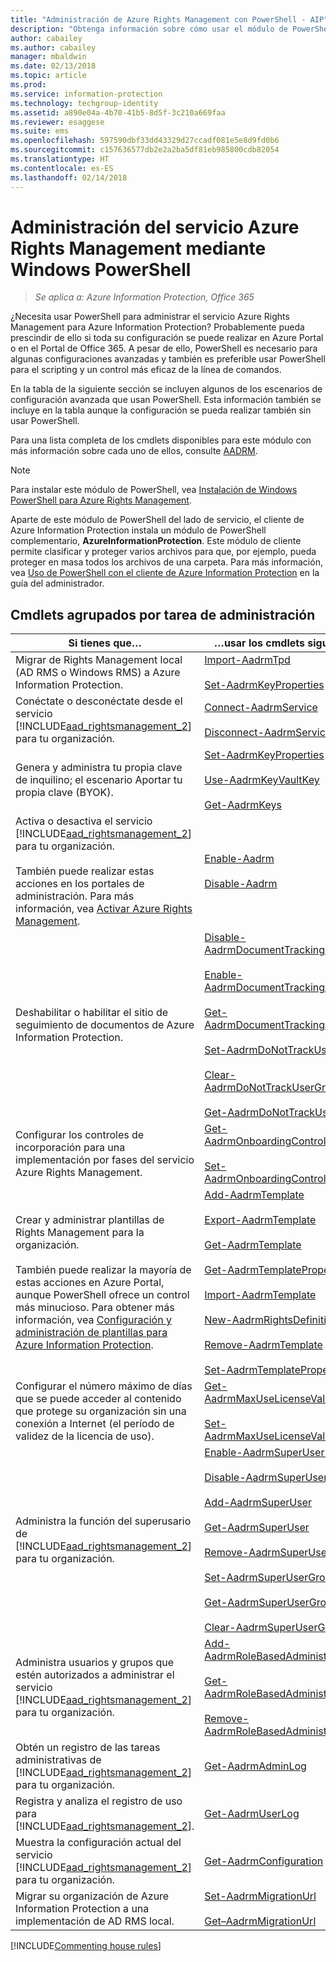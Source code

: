 ```yaml
---
title: "Administración de Azure Rights Management con PowerShell - AIP"
description: "Obtenga información sobre cómo usar el módulo de PowerShell del servicio Azure Rights Management (AADRM) para Azure Information Protection con el fin de administrar este servicio para la organización."
author: cabailey
ms.author: cabailey
manager: mbaldwin
ms.date: 02/13/2018
ms.topic: article
ms.prod: 
ms.service: information-protection
ms.technology: techgroup-identity
ms.assetid: a890e04a-4b70-41b5-8d5f-3c210a669faa
ms.reviewer: esaggese
ms.suite: ems
ms.openlocfilehash: 597590dbf33dd43329d27ccadf081e5e8d9fd0b6
ms.sourcegitcommit: c157636577db2e2a2ba5df81eb985800cdb82054
ms.translationtype: HT
ms.contentlocale: es-ES
ms.lasthandoff: 02/14/2018
---
```

# <a name="administering-the-azure-rights-management-service-by-using-windows-powershell"></a>Administración del servicio Azure Rights Management mediante Windows PowerShell

>*Se aplica a: Azure Information Protection, Office 365*

¿Necesita usar PowerShell para administrar el servicio Azure Rights Management para Azure Information Protection? Probablemente pueda prescindir de ello si toda su configuración se puede realizar en Azure Portal o en el Portal de Office 365. A pesar de ello, PowerShell es necesario para algunas configuraciones avanzadas y también es preferible usar PowerShell para el scripting y un control más eficaz de la línea de comandos.

En la tabla de la siguiente sección se incluyen algunos de los escenarios de configuración avanzada que usan PowerShell. Esta información también se incluye en la tabla aunque la configuración se pueda realizar también sin usar PowerShell.

Para una lista completa de los cmdlets disponibles para este módulo con más información sobre cada uno de ellos, consulte [AADRM](/powershell/module/aadrm/?view=azureipps#aadrm).

> [!NOTE]
> Para instalar este módulo de PowerShell, vea [Instalación de Windows PowerShell para Azure Rights Management](install-powershell.md).

Aparte de este módulo de PowerShell del lado de servicio, el cliente de Azure Information Protection instala un módulo de PowerShell complementario, **AzureInformationProtection**. Este módulo de cliente permite clasificar y proteger varios archivos para que, por ejemplo, pueda proteger en masa todos los archivos de una carpeta. Para más información, vea [Uso de PowerShell con el cliente de Azure Information Protection](../rms-client/client-admin-guide-powershell.md) en la guía del administrador.

## <a name="cmdlets-grouped-by-administration-task"></a>Cmdlets agrupados por tarea de administración

|Si tienes que…|…usar los cmdlets siguientes|
|-------------------|------------------------------|
|Migrar de Rights Management local (AD RMS o Windows RMS) a Azure Information Protection.|[Import-AadrmTpd](/powershell/aadrm/vlatest/import-aadrmtpd)<br /><br />[Set-AadrmKeyProperties](/powershell/module/aadrm/set-aadrmkeyproperties)|
|Conéctate o desconéctate desde el servicio [!INCLUDE[aad_rightsmanagement_2](../includes/aad_rightsmanagement_2_md.md)] para tu organización.|[Connect-AadrmService](/powershell/aadrm/vlatest/connect-aadrmservice)<br /><br />[Disconnect-AadrmService](/powershell/aadrm/vlatest/disconnect-aadrmservice)|
|Genera y administra tu propia clave de inquilino; el escenario Aportar tu propia clave (BYOK).|[Set-AadrmKeyProperties](/powershell/module/aadrm/set-aadrmkeyproperties)<br /><br />[Use-AadrmKeyVaultKey](/powershell/aadrm/vlatest/use-aadrmkeyvaultkey)<br /><br />[Get-AadrmKeys](/powershell/aadrm/vlatest/get-aadrmkeys)|
|Activa o desactiva el servicio [!INCLUDE[aad_rightsmanagement_2](../includes/aad_rightsmanagement_2_md.md)] para tu organización.<br /><br />También puede realizar estas acciones en los portales de administración. Para más información, vea [Activar Azure Rights Management](activate-service.md).|[Enable-Aadrm](/powershell/aadrm/vlatest/enable-aadrm)<br /><br />[Disable-Aadrm](/powershell/aadrm/vlatest/disable-aadrm)|
|Deshabilitar o habilitar el sitio de seguimiento de documentos de Azure Information Protection.|[Disable-AadrmDocumentTrackingFeature](/powershell/aadrm/vlatest/disable-aadrmdocumenttrackingfeature)<br /><br />[Enable-AadrmDocumentTrackingFeature](/powershell/aadrm/vlatest/enable-aadrmdocumenttrackingfeature)<br /><br />[Get-AadrmDocumentTrackingFeature](/powershell/aadrm/vlatest/get-aadrmdocumenttrackingfeature)<br /><br />[Set-AadrmDoNotTrackUserGroup](/powershell/module/aadrm/set-aadrmdonottrackusergroup)<br /><br />[Clear-AadrmDoNotTrackUserGroup](/powershell/module/aadrm/Clear-AadrmDoNotTrackUserGroup)<br /><br />[Get-AadrmDoNotTrackUserGroup](/powershell/module/aadrm/get-AadrmDoNotTrackUserGroup)|
|Configurar los controles de incorporación para una implementación por fases del servicio Azure Rights Management.|[Get-AadrmOnboardingControlPolicy](/powershell/aadrm/vlatest/get-aadrmonboardingcontrolpolicy)<br /><br />[Set-AadrmOnboardingControlPolicy](/powershell/aadrm/vlatest/set-aadrmonboardingcontrolpolicy)|
|Crear y administrar plantillas de Rights Management para la organización.<br /><br />También puede realizar la mayoría de estas acciones en Azure Portal, aunque PowerShell ofrece un control más minucioso. Para obtener más información, vea [Configuración y administración de plantillas para Azure Information Protection](configure-policy-templates.md).|[Add-AadrmTemplate](/powershell/aadrm/vlatest/add-aadrmtemplate)<br /><br />[Export-AadrmTemplate](/powershell/aadrm/vlatest/export-aadrmtemplate)<br /><br />[Get-AadrmTemplate](/powershell/aadrm/vlatest/get-aadrmtemplate)<br /><br />[Get-AadrmTemplateProperty](/powershell/aadrm/vlatest/get-aadrmtemplateproperty)<br /><br />[Import-AadrmTemplate](/powershell/aadrm/vlatest/import-aadrmtemplate)<br /><br />[New-AadrmRightsDefinition](/powershell/aadrm/vlatest/new-aadrmrightsdefinition)<br /><br />[Remove-AadrmTemplate](/powershell/aadrm/vlatest/remove-aadrmtemplate)<br /><br />[Set-AadrmTemplateProperty](/powershell/aadrm/vlatest/set-aadrmtemplateproperty)|
|Configurar el número máximo de días que se puede acceder al contenido que protege su organización sin una conexión a Internet (el período de validez de la licencia de uso).|[Get-AadrmMaxUseLicenseValidityTime](/powershell/aadrm/vlatest/get-aadrmmaxuselicensevaliditytime)<br /><br />[Set-AadrmMaxUseLicenseValidityTime](/powershell/aadrm/vlatest/set-aadrmmaxuselicensevaliditytime)|
|Administra la función del superusario de [!INCLUDE[aad_rightsmanagement_2](../includes/aad_rightsmanagement_2_md.md)] para tu organización.|[Enable-AadrmSuperUserFeature](/powershell/aadrm/vlatest/enable-aadrmsuperuserfeature)<br /><br />[Disable-AadrmSuperUserFeature](/powershell/aadrm/vlatest/disable-aadrmsuperuserfeature)<br /><br />[Add-AadrmSuperUser](/powershell/aadrm/vlatest/add-aadrmsuperuser)<br /><br />[Get-AadrmSuperUser](/powershell/aadrm/vlatest/get-aadrmsuperuser)<br /><br />[Remove-AadrmSuperUser](/powershell/aadrm/vlatest/remove-aadrmsuperuser)<br /><br />[Set-AadrmSuperUserGroup](/powershell/aadrm/vlatest/set-aadrmsuperusergroup)<br /><br />[Get-AadrmSuperUserGroup](/powershell/aadrm/vlatest/get-aadrmsuperusergroup)<br /><br />[Clear-AadrmSuperUserGroup](/powershell/aadrm/vlatest/clear-aadrmsuperusergroup)|
|Administra usuarios y grupos que estén autorizados a administrar el servicio [!INCLUDE[aad_rightsmanagement_2](../includes/aad_rightsmanagement_2_md.md)] para tu organización.|[Add-AadrmRoleBasedAdministrator](/powershell/aadrm/vlatest/add-aadrmrolebasedadministrator)<br /><br />[Get-AadrmRoleBasedAdministrator](/powershell/aadrm/vlatest/get-aadrmrolebasedadministrator)<br /><br />[Remove-AadrmRoleBasedAdministrator](/powershell/aadrm/vlatest/remove-aadrmrolebasedadministrator)|
|Obtén un registro de las tareas administrativas de [!INCLUDE[aad_rightsmanagement_2](../includes/aad_rightsmanagement_2_md.md)] para tu organización.|[Get-AadrmAdminLog](https://msdn.microsoft.com/library/azure/dn629430.aspx)|
|Registra y analiza el registro de uso para [!INCLUDE[aad_rightsmanagement_2](../includes/aad_rightsmanagement_2_md.md)].|[Get-AadrmUserLog](/powershell/aadrm/vlatest/get-aadrmuserlog)|
|Muestra la configuración actual del servicio [!INCLUDE[aad_rightsmanagement_2](../includes/aad_rightsmanagement_2_md.md)] para tu organización.|[Get-AadrmConfiguration](/powershell/aadrm/vlatest/get-aadrmconfiguration)|
|Migrar su organización de Azure Information Protection a una implementación de AD RMS local.|[Set-AadrmMigrationUrl](/powershell/aadrm/vlatest/set-aadrmmigrationurl)<br /><br />[Get–AadrmMigrationUrl](/powershell/aadrm/vlatest/get-aadrmmigrationurl)|

[!INCLUDE[Commenting house rules](../includes/houserules.md)]
